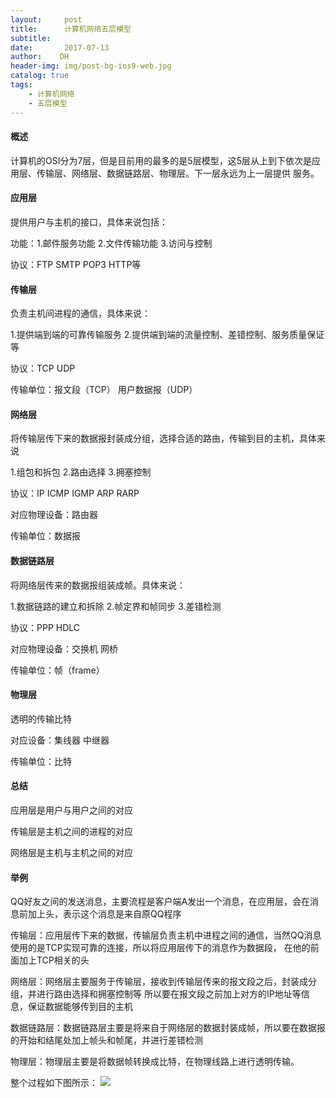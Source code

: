```yaml
---
layout:     post
title:      计算机网络五层模型
subtitle:   
date:       2017-07-13
author:    DH
header-img: img/post-bg-ios9-web.jpg 
catalog: true
tags:
    - 计算机网络
    - 五层模型
---
```

#### 概述

计算机的OSI分为7层，但是目前用的最多的是5层模型，这5层从上到下依次是应用层、传输层、网络层、数据链路层、物理层。下一层永远为上一层提供
服务。

#### 应用层

提供用户与主机的接口，具体来说包括：

功能：1.邮件服务功能 2.文件传输功能 3.访问与控制

协议：FTP SMTP POP3 HTTP等


#### 传输层

负责主机间进程的通信，具体来说：

1.提供端到端的可靠传输服务  2.提供端到端的流量控制、差错控制、服务质量保证等 

协议：TCP UDP

传输单位：报文段（TCP） 用户数据报（UDP）

#### 网络层

将传输层传下来的数据报封装成分组，选择合适的路由，传输到目的主机，具体来说

1.组包和拆包 2.路由选择 3.拥塞控制

协议：IP ICMP IGMP ARP RARP

对应物理设备：路由器

传输单位：数据报

#### 数据链路层

将网络层传来的数据报组装成帧。具体来说：

1.数据链路的建立和拆除 2.帧定界和帧同步 3.差错检测

协议：PPP HDLC 

对应物理设备：交换机 网桥

传输单位：帧（frame）

#### 物理层

透明的传输比特

对应设备：集线器 中继器

传输单位：比特

#### 总结

应用层是用户与用户之间的对应

传输层是主机之间的进程的对应

网络层是主机与主机之间的对应


#### 举例

QQ好友之间的发送消息，主要流程是客户端A发出一个消息，在应用层，会在消息前加上头，表示这个消息是来自原QQ程序

传输层：应用层传下来的数据，传输层负责主机中进程之间的通信，当然QQ消息使用的是TCP实现可靠的连接，所以将应用层传下的消息作为数据段，
在他的前面加上TCP相关的头

网络层：网络层主要服务于传输层，接收到传输层传来的报文段之后，封装成分组，并进行路由选择和拥塞控制等
所以要在报文段之前加上对方的IP地址等信息，保证数据能够传到目的主机

数据链路层：数据链路层主要是将来自于网络层的数据封装成帧，所以要在数据报的开始和结尾处加上帧头和帧尾，并进行差错检测

物理层：物理层主要是将数据帧转换成比特，在物理线路上进行透明传输。

整个过程如下图所示：
![](https://ws3.sinaimg.cn/large/006tNc79gy1fhi3mrd2n2j31ek0vmh2e.jpg)




